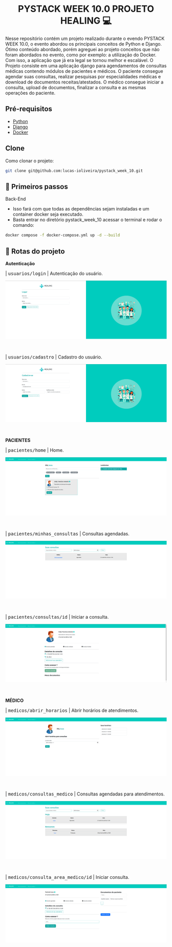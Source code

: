 <h1 align="center" style="font-weight: bold;">PYSTACK WEEK 10.0 PROJETO HEALING 💻</h1>


Nesse repositório contém um projeto realizado durante o evendo PYSTACK WEEK 10.0, o evento abordou os principais conceitos de Python e Django. Ótimo conteúdo abordado, porém agreguei ao projeto conceitos que não foram abordados no evento, como por exemplo: a utilização do Docker. Com isso, a aplicação que já era legal se tornou melhor e escalável. O Projeto consiste em uma aplicação django para agendamentos de consultas médicas contendo módulos de pacientes e médicos. O paciente consegue agendar suas consultas, realizar pesquisas por especialidades médicas e download de documentos receitas/atestados. O médico consegue iniciar a consulta, upload de documentos, finalizar a consulta e as mesmas operações do paciente.


<h2>Pré-requisitos</h2>

- [Python](https://www.python.org/) 
- [Django](https://www.djangoproject.com/)
- [Docker](https://www.docker.com/) 



<h2>Clone</h2>

Como clonar o projeto:


```bash
git clone git@github.com:lucas-ioliveira/pystack_week_10.git
```


<h2 id="started">🚀 Primeiros passos</h2>

<p>Back-End</p>

- Isso fará com que todas as dependências sejam instaladas e um container docker seja executado.
- Basta entrar no diretório pystack_week_10 acessar o terminal e rodar o comando: 

```bash
docker compose -f docker-compose.yml up -d --build
```


<h2 id="routes">📍 Rotas do projeto</h2>


**Autenticação**
   
| <kbd>usuarios/login</kbd> | Autenticação do usuário.

![Rota login](imgs_para_readme/login.png)

<br>
   
| <kbd>usuarios/cadastro</kbd> | Cadastro do usuário.

![Rota login](imgs_para_readme/cadastro.png)

<br>

**PACIENTES**
   
| <kbd>pacientes/home</kbd> | Home.

![Rota login](imgs_para_readme/paciente_home.png)

<br>

| <kbd>pacientes/minhas_consultas</kbd> | Consultas agendadas.

![Rota login](imgs_para_readme/paciente_consulta.png)

<br>

| <kbd>pacientes/consultas/id</kbd> | Iniciar a consulta.

![Rota login](imgs_para_readme/paciente_info_consulta.png)

<br>

**MÉDICO**
   
| <kbd>medicos/abrir_horarios</kbd> | Abrir horários de atendimentos.

![Rota login](imgs_para_readme/medico_horario.png)

<br>

| <kbd>medicos/consultas_medico</kbd> | Consultas agendadas para atendimentos.

![Rota login](imgs_para_readme/medico_consulta.png)

<br>

| <kbd>medicos/consulta_area_medico/id</kbd> | Iniciar consulta.

![Rota login](imgs_para_readme/medico_info_consulta.png)

<br>